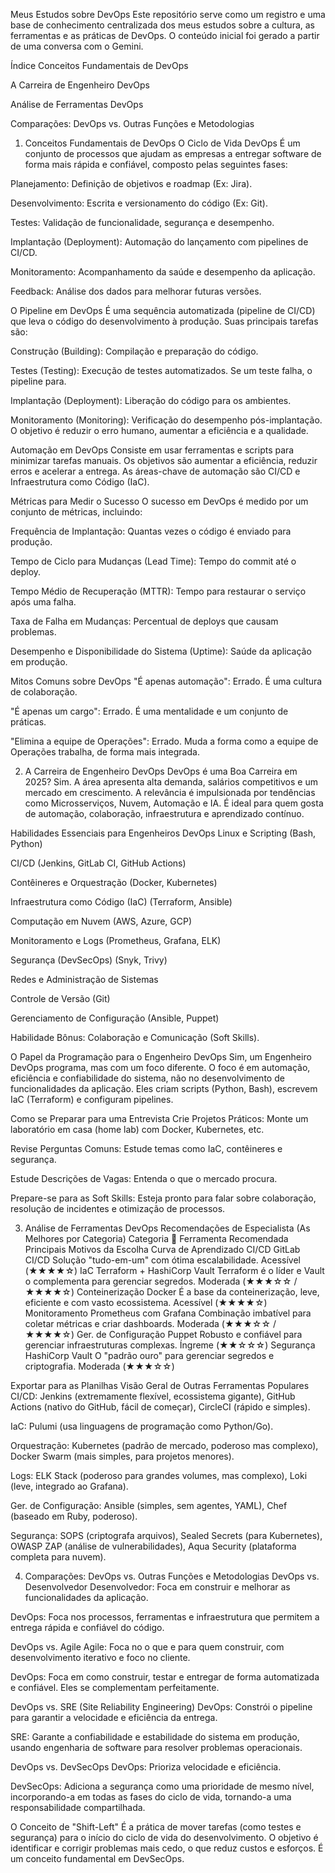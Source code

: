 Meus Estudos sobre DevOps
Este repositório serve como um registro e uma base de conhecimento centralizada dos meus estudos sobre a cultura, as ferramentas e as práticas de DevOps. O conteúdo inicial foi gerado a partir de uma conversa com o Gemini.

Índice
Conceitos Fundamentais de DevOps

A Carreira de Engenheiro DevOps

Análise de Ferramentas DevOps

Comparações: DevOps vs. Outras Funções e Metodologias

1. Conceitos Fundamentais de DevOps
O Ciclo de Vida DevOps
É um conjunto de processos que ajudam as empresas a entregar software de forma mais rápida e confiável, composto pelas seguintes fases:

Planejamento: Definição de objetivos e roadmap (Ex: Jira).

Desenvolvimento: Escrita e versionamento do código (Ex: Git).

Testes: Validação de funcionalidade, segurança e desempenho.

Implantação (Deployment): Automação do lançamento com pipelines de CI/CD.

Monitoramento: Acompanhamento da saúde e desempenho da aplicação.

Feedback: Análise dos dados para melhorar futuras versões.

O Pipeline em DevOps
É uma sequência automatizada (pipeline de CI/CD) que leva o código do desenvolvimento à produção. Suas principais tarefas são:

Construção (Building): Compilação e preparação do código.

Testes (Testing): Execução de testes automatizados. Se um teste falha, o pipeline para.

Implantação (Deployment): Liberação do código para os ambientes.

Monitoramento (Monitoring): Verificação do desempenho pós-implantação.
O objetivo é reduzir o erro humano, aumentar a eficiência e a qualidade.

Automação em DevOps
Consiste em usar ferramentas e scripts para minimizar tarefas manuais. Os objetivos são aumentar a eficiência, reduzir erros e acelerar a entrega. As áreas-chave de automação são CI/CD e Infraestrutura como Código (IaC).

Métricas para Medir o Sucesso
O sucesso em DevOps é medido por um conjunto de métricas, incluindo:

Frequência de Implantação: Quantas vezes o código é enviado para produção.

Tempo de Ciclo para Mudanças (Lead Time): Tempo do commit até o deploy.

Tempo Médio de Recuperação (MTTR): Tempo para restaurar o serviço após uma falha.

Taxa de Falha em Mudanças: Percentual de deploys que causam problemas.

Desempenho e Disponibilidade do Sistema (Uptime): Saúde da aplicação em produção.

Mitos Comuns sobre DevOps
"É apenas automação": Errado. É uma cultura de colaboração.

"É apenas um cargo": Errado. É uma mentalidade e um conjunto de práticas.

"Elimina a equipe de Operações": Errado. Muda a forma como a equipe de Operações trabalha, de forma mais integrada.

2. A Carreira de Engenheiro DevOps
DevOps é uma Boa Carreira em 2025?
Sim. A área apresenta alta demanda, salários competitivos e um mercado em crescimento. A relevância é impulsionada por tendências como Microsserviços, Nuvem, Automação e IA. É ideal para quem gosta de automação, colaboração, infraestrutura e aprendizado contínuo.

Habilidades Essenciais para Engenheiros DevOps
Linux e Scripting (Bash, Python)

CI/CD (Jenkins, GitLab CI, GitHub Actions)

Contêineres e Orquestração (Docker, Kubernetes)

Infraestrutura como Código (IaC) (Terraform, Ansible)

Computação em Nuvem (AWS, Azure, GCP)

Monitoramento e Logs (Prometheus, Grafana, ELK)

Segurança (DevSecOps) (Snyk, Trivy)

Redes e Administração de Sistemas

Controle de Versão (Git)

Gerenciamento de Configuração (Ansible, Puppet)

Habilidade Bônus: Colaboração e Comunicação (Soft Skills).

O Papel da Programação para o Engenheiro DevOps
Sim, um Engenheiro DevOps programa, mas com um foco diferente. O foco é em automação, eficiência e confiabilidade do sistema, não no desenvolvimento de funcionalidades da aplicação. Eles criam scripts (Python, Bash), escrevem IaC (Terraform) e configuram pipelines.

Como se Preparar para uma Entrevista
Crie Projetos Práticos: Monte um laboratório em casa (home lab) com Docker, Kubernetes, etc.

Revise Perguntas Comuns: Estude temas como IaC, contêineres e segurança.

Estude Descrições de Vagas: Entenda o que o mercado procura.

Prepare-se para as Soft Skills: Esteja pronto para falar sobre colaboração, resolução de incidentes e otimização de processos.

3. Análise de Ferramentas DevOps
Recomendações de Especialista (As Melhores por Categoria)
Categoria	🥇 Ferramenta Recomendada	Principais Motivos da Escolha	Curva de Aprendizado
CI/CD	GitLab CI/CD	Solução "tudo-em-um" com ótima escalabilidade.	Acessível (★★★★☆)
IaC	Terraform + HashiCorp Vault	Terraform é o líder e Vault o complementa para gerenciar segredos.	Moderada (★★★☆☆ / ★★★★☆)
Conteinerização	Docker	É a base da conteinerização, leve, eficiente e com vasto ecossistema.	Acessível (★★★★☆)
Monitoramento	Prometheus com Grafana	Combinação imbatível para coletar métricas e criar dashboards.	Moderada (★★★☆☆ / ★★★★☆)
Ger. de Configuração	Puppet	Robusto e confiável para gerenciar infraestruturas complexas.	Íngreme (★★☆☆☆)
Segurança	HashiCorp Vault	O "padrão ouro" para gerenciar segredos e criptografia.	Moderada (★★★☆☆)

Exportar para as Planilhas
Visão Geral de Outras Ferramentas Populares
CI/CD: Jenkins (extremamente flexível, ecossistema gigante), GitHub Actions (nativo do GitHub, fácil de começar), CircleCI (rápido e simples).

IaC: Pulumi (usa linguagens de programação como Python/Go).

Orquestração: Kubernetes (padrão de mercado, poderoso mas complexo), Docker Swarm (mais simples, para projetos menores).

Logs: ELK Stack (poderoso para grandes volumes, mas complexo), Loki (leve, integrado ao Grafana).

Ger. de Configuração: Ansible (simples, sem agentes, YAML), Chef (baseado em Ruby, poderoso).

Segurança: SOPS (criptografa arquivos), Sealed Secrets (para Kubernetes), OWASP ZAP (análise de vulnerabilidades), Aqua Security (plataforma completa para nuvem).

4. Comparações: DevOps vs. Outras Funções e Metodologias
DevOps vs. Desenvolvedor
Desenvolvedor: Foca em construir e melhorar as funcionalidades da aplicação.

DevOps: Foca nos processos, ferramentas e infraestrutura que permitem a entrega rápida e confiável do código.

DevOps vs. Agile
Agile: Foca no o que e para quem construir, com desenvolvimento iterativo e foco no cliente.

DevOps: Foca em como construir, testar e entregar de forma automatizada e confiável. Eles se complementam perfeitamente.

DevOps vs. SRE (Site Reliability Engineering)
DevOps: Constrói o pipeline para garantir a velocidade e eficiência da entrega.

SRE: Garante a confiabilidade e estabilidade do sistema em produção, usando engenharia de software para resolver problemas operacionais.

DevOps vs. DevSecOps
DevOps: Prioriza velocidade e eficiência.

DevSecOps: Adiciona a segurança como uma prioridade de mesmo nível, incorporando-a em todas as fases do ciclo de vida, tornando-a uma responsabilidade compartilhada.

O Conceito de "Shift-Left"
É a prática de mover tarefas (como testes e segurança) para o início do ciclo de vida do desenvolvimento. O objetivo é identificar e corrigir problemas mais cedo, o que reduz custos e esforços. É um conceito fundamental em DevSecOps.
